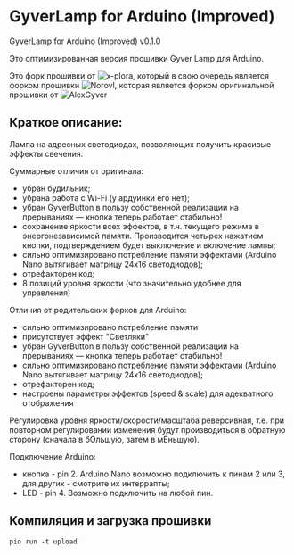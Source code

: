 ﻿# GyverLamp for Arduino (Improved) 

GyverLamp for Arduino (Improved) v0.1.0

Это оптимизированная версия прошивки Gyver Lamp для Arduino.

Это форк прошивки от ![x-plora](https://github.com/x-plora/GyverLamp_for_Arduino), который в свою очередь является форком прошивки ![Norovl](https://github.com/Norovl/GyverLamp_for_Arduino), которая является форком оригинальной прошивки от ![AlexGyver](https://github.com/AlexGyver/GyverLamp/)

## Краткое описание:

Лампа на адресных светодиодах, позволяющих получить красивые эффекты свечения.

Суммарные отличия от оригинала:
- 	убран будильник;
- 	убрана работа с Wi-Fi (у ардуинки его нет);
-   убран GyverButton в пользу собственной реализации на прерываниях — кнопка теперь работает стабильно!
- 	сохранение яркости всех эффектов, в т.ч. текущего режима в энергонезависимой памяти.
    Производится четырех нажатием кнопки, подтверждением будет выключение и включение лампы;
-   сильно оптимизировано потребление памяти эффектами (Arduino Nano вытягивает матрицу 24x16 светодиодов);
-   отрефакторен код;
-   8 позиций уровня яркости (что значительно удобнее для управления)

Отличия от родительских форков для Arduino:
-   сильно оптимизировано потребление памяти
-   присутствует эффект "Светляки"
-   убран GyverButton в пользу собственной реализации на прерываниях — кнопка теперь работает стабильно!
-   сильно оптимизировано потребление памяти эффектами (Arduino Nano вытягивает матрицу 24x16 светодиодов);
-   отрефакторен код;
-   настроены параметры эффектов (speed & scale) для адекватного отображения

Регулировка уровня яркости/скорости/масштаба реверсивная, т.е. при повторном
регулировании изменения будут производиться в обратную сторону (сначала в бОльшую,
затем в мЕньшую).

Подключение Arduino:
- кнопка - pin 2. Arduino Nano возможно подключить к пинам 2 или 3, для других - смотрите их интеррапты;
- LED - pin 4. Возможно подключить на любой пин.

## Компиляция и загрузка прошивки

`pio run -t upload`
